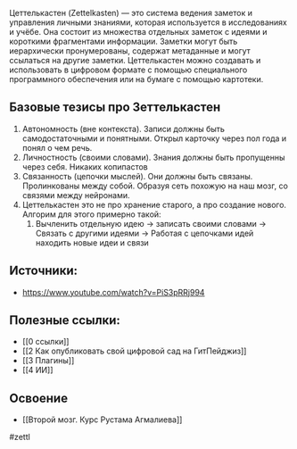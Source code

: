 Цеттелькастен (Zettelkasten) — это система ведения заметок и управления личными знаниями, которая используется в исследованиях и учёбе. Она состоит из множества отдельных заметок с идеями и короткими фрагментами информации. Заметки могут быть иерархически пронумерованы, содержат метаданные и могут ссылаться на другие заметки. Цеттелькастен можно создавать и использовать в цифровом формате с помощью специального программного обеспечения или на бумаге с помощью картотеки.

## Базовые тезисы про Зеттелькастен
1. Автономность (вне контекста). Записи должны быть самодостаточными и понятными. Открыл карточку через пол года и понял о чем речь.
2. Личностность (своими словами). Знания должны быть пропущенны через себя. Никаких копипастов
3. Связанность (цепочки мыслей). Они должны быть связаны. Пролинкованы между собой. Образуя сеть похожую на наш мозг, со связями между нейронами.
4. Цеттелькастен это не про хранение старого, а про создание нового. Алгорим для этого примерно такой:
	1. Вычленить отдельную идею -> записать своими словами -> Связать с другими идеями -> Работая с цепочками идей находить новые идеи и связи

## Источники:
- https://www.youtube.com/watch?v=PiS3pRRj994

## Полезные ссылки:
- [[0 ссылки]]
- [[2 Как опубликовать свой цифровой сад на ГитПейджиз]]
- [[3 Плагины]]
- [[4 ИИ]]

## Освоение
- [[Второй мозг. Курс Рустама Агмалиева]]


#zettl